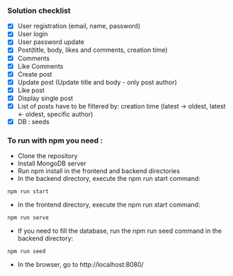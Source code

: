 
### Solution checklist

- [x] User registration (email, name, password)
- [x] User login
- [x] User password update
- [x] Post(title, body, likes and comments, creation time)
- [x] Comments 
- [x] Like Comments 
- [x] Create post 
- [x] Update post (Update title and body - only post author)
- [x] Like post
- [x] Display single post
- [x] List of posts have to be filtered by: creation time (latest -> oldest, latest <- oldest, specific author)
- [x] DB : seeds

### To run with npm you need :

- Clone the repository
- Install MongoDB server
- Run npm install in the frontend and backend directories
- In the backend directory, execute the npm run start command:
```
npm run start
```
- In the frontend directory, execute the npm run start command:
```
npm run serve
```
- If you need to fill the database, run the npm run seed command in the backend directory:
```
npm run seed
```
- In the browser, go to  http://localhost:8080/ 
